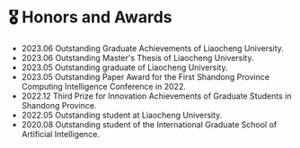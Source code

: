 <h1>🎖️ Honors and Awards</h1>
<ul>
    <li>
        2023.06 Outstanding Graduate Achievements of Liaocheng University.
    </li>
    <li>
        2023.06 Outstanding Master's Thesis of Liaocheng University.
    </li>
    <li>
        2023.05 Outstanding graduate of Liaocheng University.
    </li>
    <li>
        2023.05 Outstanding Paper Award for the First Shandong Province Computing Intelligence Conference in 2022.
    </li>
    <li>
        2022.12 Third Prize for Innovation Achievements of Graduate Students in Shandong Province.
    </li>
    <li>
        2022.05 Outstanding student at Liaocheng University.
    </li>
    <li>
        2020.08 Outstanding student of the International Graduate School of Artificial Intelligence. 
    </li>
</ul>

